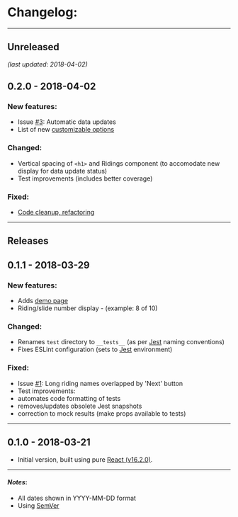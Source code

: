 # Changelog:

- - -
## Unreleased
*(last updated: 2018-04-02)*

## 0.2.0 - 2018-04-02

### New features:
* Issue [#3](https://github.com/hfagerlund/elections-carousel-component/issues/3): Automatic data updates
* List of new [customizable options](https://github.com/hfagerlund/elections-carousel-component#customizable-options)

### Changed:
* Vertical spacing of `<h1>` and Ridings component (to accomodate new display for data update status)
* Test improvements (includes better coverage)

### Fixed:
* [Code cleanup, refactoring](https://github.com/hfagerlund/elections-carousel-component/blob/master/src/js/elections/components/App.jsx)

- - -
## Releases

## 0.1.1 - 2018-03-29

### New features:
* Adds [demo page](https://hfagerlund.github.io/elections-carousel-component/)
* Riding/slide number display - (example: 8 of 10)

### Changed:
* Renames `test` directory to `__tests__` (as per [Jest](https://github.com/facebook/jest) naming conventions)
* Fixes ESLint configuration (sets to [Jest](https://github.com/facebook/jest) environment)

### Fixed:
* Issue [#1](https://github.com/hfagerlund/elections-carousel-component/issues/1): Long riding names overlapped by 'Next' button
* Test improvements: 
 * automates code formatting of tests
 * removes/updates obsolete Jest snapshots
 * correction to mock results (make props available to tests)

- - -
## 0.1.0 - 2018-03-21 
* Initial version, built using pure [React (v16.2.0)](https://github.com/facebook/react).

- - -
#### *Notes*: 
* All dates shown in YYYY-MM-DD format
* Using [SemVer](http://semver.org/)

